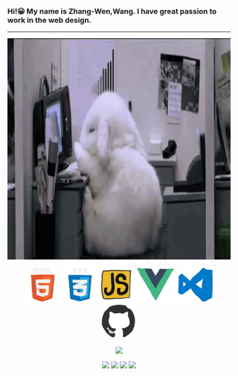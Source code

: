 ### Hi!😀 My name is Zhang-Wen,Wang. I have great passion to work in the web design.

<hr>

<div align="center">
    <img src="./images/VWLYIGn.gif" height="500">
    <br>
<p margin-bottom="20"> 
<img src="./images/html.webp" height="80">
<img src="./images/cssgif.webp" height="80">
<img src="./images/js.webp" height="80">
<img src="./images/vue.webp" height="80">
<img src="./images/vscode.webp" height="80">
<img src="./images/github.webp" height="80">
</p>

![](http://github-profile-summary-cards.vercel.app/api/cards/profile-details?username=NailShort&theme=transparent)

![](http://github-profile-summary-cards.vercel.app/api/cards/repos-per-language?username=NailShort&theme=transparent)
![](http://github-profile-summary-cards.vercel.app/api/cards/most-commit-language?username=NailShort&theme=transparent)
![](http://github-profile-summary-cards.vercel.app/api/cards/stats?username=NailShort&theme=transparent)
![](http://github-profile-summary-cards.vercel.app/api/cards/productive-time?username=NailShort&theme=transparent)

 </div>
